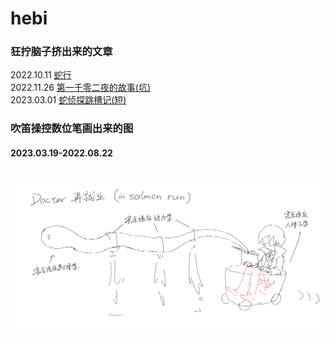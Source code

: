 # hebi

### 狂拧脑子挤出来的文章
2022.10.11 [蛇行](https://greyzone01.notion.site/d68581e21d594858894b755abe9a6a10)  
2022.11.26 [第一千零二夜的故事(坑)](https://greyzone01.notion.site/a3e06c60068942e78f5832125d0c579c)  
2023.03.01 [蛇侦探跳槽记(短)](https://greyzone01.notion.site/161875a72540448da765b77708997b4a)  

### 吹笛操控数位笔画出来的图

#### 2023.03.19-2022.08.22
![]()
![](https://github.com/Chainseen/hebi/blob/main/images/%E6%8F%92%E7%94%BB191211.png)
